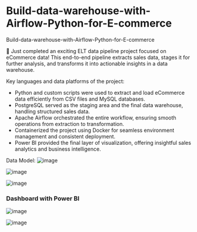 # Build-data-warehouse-with-Airflow-Python-for-E-commerce
 Build-data-warehouse-with-Airflow-Python-for-E-commerce

🚀 Just completed an exciting ELT data pipeline project focused on eCommerce data! This end-to-end pipeline extracts sales data, stages it for further analysis, and transforms it into actionable insights in a data warehouse.

Key languages and data platforms of the project:

- Python and custom scripts were used to extract and load eCommerce data efficiently from CSV files and MySQL databases.
- PostgreSQL served as the staging area and the final data warehouse, handling structured sales data.
- Apache Airflow orchestrated the entire workflow, ensuring smooth operations from extraction to transformation.
- Containerized the project using Docker for seamless environment management and consistent deployment.
- Power BI provided the final layer of visualization, offering insightful sales analytics and business intelligence.

Data Model:
![image](https://github.com/user-attachments/assets/0af9b4fb-4489-4984-bc63-72a2e1fa69df)

![image](https://github.com/user-attachments/assets/6eaf6963-8272-437a-9bdf-1b57bfc538e2)


![image](https://github.com/user-attachments/assets/45bd11be-7501-4d12-b33a-47399a763518)


### Dashboard with Power BI
![image](https://github.com/user-attachments/assets/5be72d62-6aa3-44c5-ab8d-6001057d7434)

![image](https://github.com/user-attachments/assets/7f9478a9-dc41-4573-bb89-3ecc1332b4ca)

